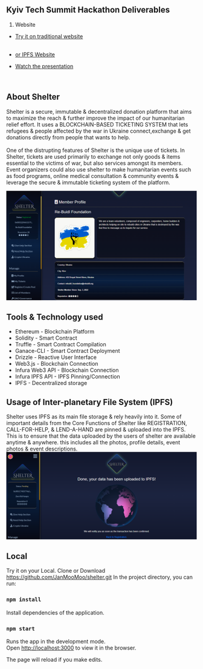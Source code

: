 
## Kyiv Tech Summit Hackathon Deliverables

1. Website <br />
* [Try it on traditional website](https://shelter.services) <br />
  <br />
* [or IPFS Website](https://shelter.on.fleek.co) <br />


* [Watch the presentation](https://youtu.be/4S_hRp-6A5k)
<br />

## About Shelter
Shelter is a secure, immutable & decentralized donation platform that aims to maximize the reach & further improve the impact of our humanitarian relief effort. It uses a BLOCKCHAIN-BASED TICKETING SYSTEM that lets refugees & people affected by the war in Ukraine connect,exchange & get donations directly from people that wants to help.
<br />
<br />
One of the distrupting features of Shelter is the unique use of tickets. In Shelter, tickets are used primarily to exchange not only goods & items essential to the victims of war, but also services amongst its members. Event organizers could also use shelter to make humanitarian events such as food programs, online medical consultation & community events & leverage the secure & immutable ticketing system of the platform.



![ReadPhoto](readphoto.png)
<br />

## Tools & Technology used
* Ethereum - Blockchain Platform          <br/>
* Solidity - Smart Contract          <br/>
* Truffle - Smart Contract Compilation       <br/>
* Ganace-CLI - Smart Contract Deployment     <br/>
* Drizzle - Reactive User Interface    <br/>
* Web3.js - Blockchain Connection      <br/>
* Infura Web3 API - Blockchain Connection    <br/>
* Infura IPFS API - IPFS Pinning/Connection    <br/>
* IPFS - Decentralized storage   <br/>


## Usage of Inter-planetary File System (IPFS)
Shelter uses IPFS as its main file storage & rely heavily into it. Some of important details from the Core Functions of Shelter like REGISTRATION, CALL-FOR-HELP, & LEND-A-HAND are pinned & uploaded into the IPFS.
This is to ensure that the data uploaded by the users of shelter are available anytime & anywhere. this includes all the photos, profile details, event photos & event descriptions.
<br />
![ReadPhoto](readphoto2.png)
<br />

## Local
Try it on your Local.
Clone or Download https://github.com/JanMooMoo/shelter.git
In the project directory, you can run:

### `npm install`
Install dependencies of the application.

### `npm start`

Runs the app in the development mode.<br />
Open [http://localhost:3000](http://localhost:3000) to view it in the browser.

The page will reload if you make edits.<br />

